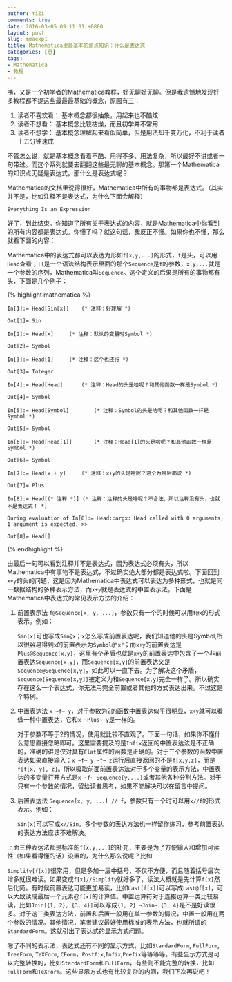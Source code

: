 ```yaml
---
author: YiZi
comments: true
date: 2016-03-05 09:11:01 +0800
layout: post
slug: mmaexp1
title: Mathematica里最基本的那点知识：什么是表达式
categories: [思]
tags:
- Mathematica
- 教程
---
```

咦，又是一个初学者的Mathematica教程，好无聊好无聊。但是我遗憾地发现好多教程都不提这些最最最基础的概念，原因有三：

1. 读者不喜欢看： 基本概念都很抽象，用起来也不酷炫
2. 读者不想看： 基本概念比较枯燥，而且初学并不常用
3. 读者不想学： 基本概念理解起来看似简单，但是用法却千变万化，不利于读者十五分钟速成

不管怎么说，就是基本概念看着不酷、用得不多、用法复杂，所以最好不讲或者一句带过。而这个系列就要去翻翻这些最无聊的基本概念。那第一个Mathematica的知识点无疑是表达式。那什么是表达式呢？

Mathematica的文档里说得很好，Mathematica中所有的事物都是表达式。（其实并不是，比如注释不是表达式，为什么下面会解释）

	Everything Is an Expression

好了，到此结束。你知道了所有关于表达式的内容，就是Mathematica中你看到的所有内容都是表达式。你懂了吗？就这句话，我反正不懂。如果你也不懂，那么就看下面的内容：

Mathematica中的表达式都可以表达为形如`f[x,y,...]`的形式，`f`是头，可以用`Head`查看；`[]`是一个语法结构表示里面的那个`Sequence`是`f`的参数，`x,y,...`就是一个参数的序列，Mathematica叫`Sequence`。这个定义的后果是所有的事物都有头，下面是几个例子：

{% highlight mathematica %}

	In[1]:= Head[Sin[x]]	(* 注释：好理解 *)

	Out[1]= Sin

	In[2]:= Head[x]		(* 注释：默认的变量时Symbol *)

	Out[2]= Symbol

	In[3]:= Head[1]		(* 注释：这个也还行 *)

	Out[3]= Integer

	In[4]:= Head[Head]		(* 注释：Head的头是啥呢？和其他函数一样是Symbol *)

	Out[4]= Symbol

	In[5]:= Head[Symbol]		(* 注释：Symbol的头是啥呢？和其他函数一样是Symbol *)

	Out[5]= Symbol

	In[6]:= Head[Head[1]]		(* 注释：Head[1]的头是啥呢？和其他函数一样是Symbol *)

	Out[6]= Symbol

	In[7]:= Head[x + y]		(* 注释：x+y的头是啥呢？这个为啥后面说 *)

	Out[7]= Plus

	In[8]:= Head[(* 注释 *)] (* 注释：注释的头是啥呢？不合法，所以注释没有头，也就不是表达式！ *)

	During evaluation of In[8]:= Head::argx: Head called with 0 arguments; 1 argument is expected. >>

	Out[8]= Head[]
{% endhighlight %}

由最后一句可以看到注释并不是表达式，因为表达式必须有头，所以Mathematica中有事物不是表达式，不过确实绝大部分都是表达式啦。下面回到`x+y`的头的问题，这是因为Mathematica中表达式可以表达为多种形式，也就是同一数据结构的多种表示方法，而`x+y`就是表达式的中置表示法。下面是Mathematica中表达式的常见表示方法的介绍：

1. 前置表示法 `f@Sequence[x, y, ...]`，参数只有一个的时候可以用`f@x`的形式表示。例如：

	`Sin[x]`可也写成`Sin@x`；`x`怎么写成前置表达呢，我们知道他的头是Symbol,所以很容易得到`x`的前置表示为`Symbol@"x"`；而`x+y`的前置表达是`Plus@Sequence[x,y]`，这里有个矛盾也就是`x+y`的前置表达中包含了一个非前置表达`Sequence[x,y]`，而`Sequence[x,y]`的前置表达又是`Sequence@Sequence[x,y]`，如此可以一直下去。为了解决这个矛盾，`Sequence[Sequence[x,y]]`被定义为和`Sequence[x,y]`完全一样了。所以确实存在这么一个表达式，你无法用完全前置或者其他的方式表达出来。不过这是个特例。

2. 中置表达法 `x ~f~ y`，对于参数为2的函数中置表达似乎很明显，`x+y`就可以看做一种中置表达，它和`x ~Plus~ y`是一样的。
	
	对于参数不等于2的情况，使用就比较不直观了。下面一句话，如果你不懂什么意思直接忽略即可。这里需要提及的是`Infix`返回的中置表达法是不正确的，准确的讲是仅对具有`Flat`属性的函数是正确的。对于三个参数的函数中置表达如果直接输入：`x ~f~ y ~f~ z`运行后直接返回的不是`f[x,y,z]`，而是`f[f[x, y], z]`。所以吸取前面前置表达法对于多个变量的表示方法，中置表达的多变量打开方式是`x ~f~ Sequence[y,...]`或者其他各种分割方法。对于只有一个参数的情况，留给读者思考，如果不能解决可以在留言中提问。

3. 后置表达法 `Sequence[x, y, ...] // f`，参数只有一个时可以用`x//f`的形式表示。例如：

	`Sin[x]`可以写成`x//Sin`。多个参数的表达方法也一样留作练习，参考前置表达的表达方法应该不难解决。

上面三种表达法都是标准的`f[x,y,...]`的补充，主要是为了方便输入和增加可读性（如果看得懂的话）设置的，为什么那么说呢？比如

`Simplify[f[x]]`很常用，但是多加一层中括号，不仅不方便，而且随着括号层次增多就很难读。如果变成`f[x]//Simplify`就好多了，读法大概就是先计算`f[x]`然后化简。有时候前置表达可能更加易读，比如`Last[f[x]]`可以写成`Last@f[x]`，可以大致读成最后一个元素@`f[x]`的计算值。中置运算符对于连接运算一类比较易读，比如`Join[{1, 2}, {3, 4}]`可以写成`{1, 2} ~Join~ {3, 4}`是不是好读很多。对于这三类表达方法，前置和后置一般用在单一参数的情况，中置一般用在两个参数的情况。其他情况，笔者建议最好使用标准的表示方法，也就所谓的`StardardForm`。这就引出了表达式的显示方式问题。

除了不同的表示法，表达式还有不同的显示方式，比如`StardardForm`, `FullForm`, `TreeForm`, `TeXForm`, `CForm`，`Postfix`,`Infix`,`Prefix`等等等等。有些显示方式是可以完整转换的，比如`StardardForm`和`FullForm`，有些则不能完整的转换，比如`FullForm`和`TeXForm`。这些显示方式也有比较复杂的内涵，我们下次再说吧！


